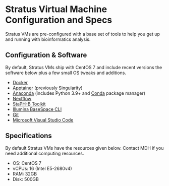 # Stratus Virtual Machine Configuration and Specs

Stratus VMs are pre-configured with a base set of tools to help you get up and running with bioinformatics analysis.

## Configuration & Software

By default, Stratus VMs ship with CentOS 7 and include recent versions the software below plus a few small OS tweaks and additions. 

- [Docker](https://www.docker.com/)
- [Apptainer](https://apptainer.org/) (previously Singularity)
- [Anaconda](https://www.anaconda.com/) (includes Python 3.9+ and [Conda](https://docs.conda.io/en/latest/) package manager)
- [Nextflow](https://www.nextflow.io/)
- [StaPH-B Toolkit](https://staphb.org/staphb_toolkit/)
- [Illumina BaseSpace CLI](https://developer.basespace.illumina.com/docs/content/documentation/cli/cli-overview)
- [Git](https://developer.basespace.illumina.com/docs/content/documentation/cli/cli-overview)
- [Microsoft Visual Studio Code](https://code.visualstudio.com/)

## Specifications

By default Stratus VMs have the resources given below. Contact MDH if you need additional computing resources.

- OS: CentOS 7
- vCPUs: 16 (Intel E5-2680v4)
- RAM: 32GB
- Disk: 500GB



